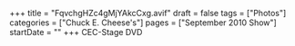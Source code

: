 +++
title = "FqvchgHZc4gMjYAkcCxg.avif"
draft = false
tags = ["Photos"]
categories = ["Chuck E. Cheese's"]
pages = ["September 2010 Show"]
startDate = ""
+++
CEC-Stage DVD
